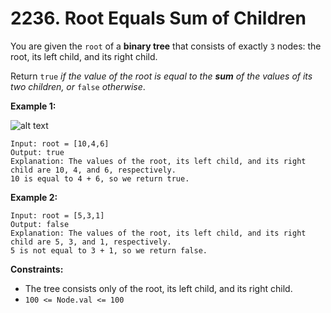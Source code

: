 # **2236. Root Equals Sum of Children**

You are given the `root` of a **binary tree** that consists of exactly `3` nodes: the root, its left child, and its right child.

Return `true` *if the value of the root is equal to the **sum** of the values of its two children, or* `false` *otherwise*.

**Example 1:**

![alt text](https://assets.leetcode.com/uploads/2022/04/08/graph3drawio.png)
```
Input: root = [10,4,6]
Output: true
Explanation: The values of the root, its left child, and its right child are 10, 4, and 6, respectively.
10 is equal to 4 + 6, so we return true.

```

**Example 2:**

```
Input: root = [5,3,1]
Output: false
Explanation: The values of the root, its left child, and its right child are 5, 3, and 1, respectively.
5 is not equal to 3 + 1, so we return false.

```

**Constraints:**

- The tree consists only of the root, its left child, and its right child.
- `100 <= Node.val <= 100`
